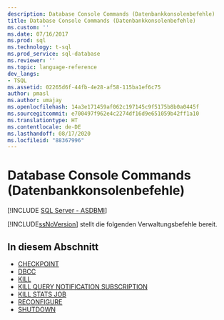 ```yaml
---
description: Database Console Commands (Datenbankkonsolenbefehle)
title: Database Console Commands (Datenbankkonsolenbefehle)
ms.custom: ''
ms.date: 07/16/2017
ms.prod: sql
ms.technology: t-sql
ms.prod_service: sql-database
ms.reviewer: ''
ms.topic: language-reference
dev_langs:
- TSQL
ms.assetid: 02265d6f-44fb-4e28-af58-115ba1ef6c75
author: pmasl
ms.author: umajay
ms.openlocfilehash: 14a3e171459af062c197145c9f5175b8b0a0445f
ms.sourcegitcommit: e700497f962e4c2274df16d9e651059b42ff1a10
ms.translationtype: HT
ms.contentlocale: de-DE
ms.lasthandoff: 08/17/2020
ms.locfileid: "88367996"
---
```

# <a name="database-console-commands"></a>Database Console Commands (Datenbankkonsolenbefehle)

[!INCLUDE [SQL Server - ASDBMI](../../includes/applies-to-version/sql-asdbmi.md)]

[!INCLUDE[ssNoVersion](../../includes/ssnoversion-md.md)] stellt die folgenden Verwaltungsbefehle bereit.
  
## <a name="in-this-section"></a>In diesem Abschnitt

- [CHECKPOINT](../../t-sql/language-elements/checkpoint-transact-sql.md)
- [DBCC](../../t-sql/database-console-commands/dbcc-transact-sql.md)
- [KILL](../../t-sql/language-elements/kill-transact-sql.md)
- [KILL QUERY NOTIFICATION SUBSCRIPTION](../../t-sql/language-elements/kill-query-notification-subscription-transact-sql.md)
- [KILL STATS JOB](../../t-sql/language-elements/kill-stats-job-transact-sql.md)
- [RECONFIGURE](../../t-sql/language-elements/reconfigure-transact-sql.md)
- [SHUTDOWN](../../t-sql/language-elements/shutdown-transact-sql.md)
